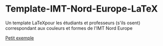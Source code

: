 # Template-IMT-Nord-Europe-LaTeX
Un template LaTeXpour les étudiants et professeurs (s'ils osent) correspondant aux couleurs et formes de l'IMT Nord Europe

[Petit exemple](main.pdf)
